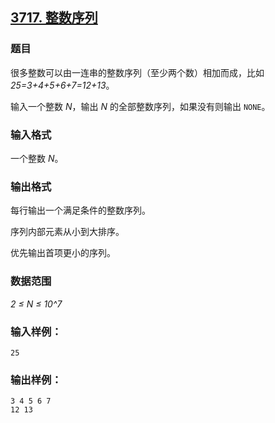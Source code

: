 ## [3717. 整数序列](https://www.acwing.com/problem/content/3720/)

### 题目

很多整数可以由一连串的整数序列（至少两个数）相加而成，比如 *25=3+4+5+6+7=12+13*。

输入一个整数 *N*，输出 *N* 的全部整数序列，如果没有则输出 `NONE`。

### 输入格式

一个整数 *N*。

### 输出格式

每行输出一个满足条件的整数序列。

序列内部元素从小到大排序。

优先输出首项更小的序列。

### 数据范围

*2 ≤ N ≤ 10^7*

### 输入样例：

```
25
```

### 输出样例：

```
3 4 5 6 7
12 13
```
